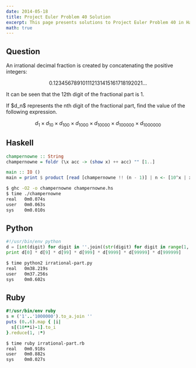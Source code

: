 ```yaml
---
date: 2014-05-18
title: Project Euler Problem 40 Solution
excerpt: This page presents solutions to Project Euler Problem 40 in Haskell, Python and Ruby.
math: true
---
```



## Question

<p>
An irrational decimal fraction is created by concatenating the positive integers:
</p>

$$0.123456789101112131415161718192021\dots$$

<p>
It can be seen that the 12th digit of the fractional part is 1.
</p>

<p>
If $d_n$ represents the nth digit of the fractional part, find the value of the following expression.
</p>

$$d_1 \times d_{10} \times d_{100} \times d_{1000} \times d_{10000} \times d_{100000} \times d_{1000000}$$






## Haskell

```haskell
champernowne :: String
champernowne = foldr (\x acc -> (show x) ++ acc) "" [1..]

main :: IO ()
main = print $ product [read [champernowne !! (n - 1)] | n <- [10^x | x <- [0..6]]]
```


```bash
$ ghc -O2 -o champernowne champernowne.hs
$ time ./champernowne
real   0m0.074s
user   0m0.063s
sys    0m0.010s
```



## Python

```python
#!/usr/bin/env python
d = [int(digit) for digit in ''.join((str(digit) for digit in range(1, 10000001)))]
print d[0] * d[9] * d[99] * d[999] * d[9999] * d[99999] * d[999999]
```


```bash
$ time python2 irrational-part.py
real   0m38.219s
user   0m37.256s
sys    0m0.602s
```



## Ruby

```ruby
#!/usr/bin/env ruby
s = ('1'..'1000000').to_a.join ''
puts (0..6).map { |i|
  s[(10**i)-1].to_i
}.reduce(1, :*)
```


```bash
$ time ruby irrational-part.rb
real   0m0.918s
user   0m0.882s
sys    0m0.027s
```


